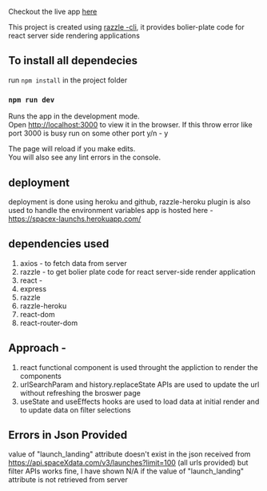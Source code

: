 Checkout the live app [here](https://spacex-launchs.herokuapp.com)

This project is created using [razzle -cli](https://www.npmjs.com/package/razzle/v/0.5.2), it provides bolier-plate code for react server side rendering applications

## To install all dependecies

run `npm install` in the project folder

### `npm run dev`

Runs the app in the development mode.<br />
Open [http://localhost:3000](http://localhost:3000) to view it in the browser.
If this throw error like port 3000 is busy run on some other port y/n - y

The page will reload if you make edits.<br />
You will also see any lint errors in the console.

## deployment

deployment is done using heroku and github, razzle-heroku plugin is also used to handle the environment variables
app is hosted here - https://spacex-launchs.herokuapp.com/

## dependencies used

1. axios - to fetch data from server
2. razzle - to get bolier plate code for react server-side render application
3. react -
4. express
5. razzle
6. razzle-heroku
7. react-dom
8. react-router-dom

## Approach -

1. react functional component is used throught the appliction to render the components
2. urlSearchParam and history.replaceState APIs are used to update the url without refreshing the broswer page
3. useState and useEffects hooks are used to load data at initial render and to update data on filter selections

## Errors in Json Provided
value of "launch_landing" attribute doesn't exist in the json received from https://api.spaceXdata.com/v3/launches?limit=100 (all urls provided) but filter APIs works fine, I have shown N/A if the value of "launch_landing" attribute is not retrieved from server
